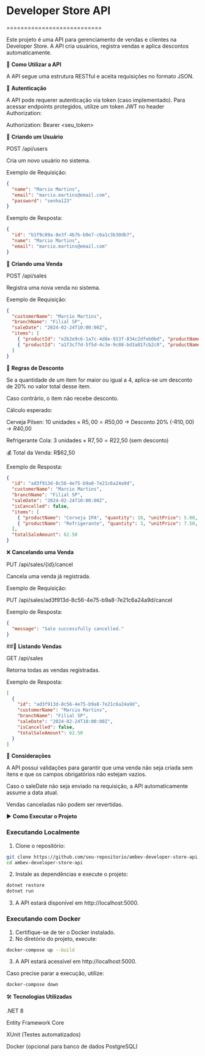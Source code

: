 # Developer Store API
===========================

Este projeto é uma API para gerenciamento de vendas e clientes na Developer Store. A API cria usuários, registra vendas e aplica descontos automaticamente.

🚀 **Como Utilizar a API**

A API segue uma estrutura RESTful e aceita requisições no formato JSON.

🔐 **Autenticação**

A API pode requerer autenticação via token (caso implementado). Para acessar endpoints protegidos, utilize um token JWT no header Authorization:

Authorization: Bearer <seu_token>

🧑 **Criando um Usuário**

POST /api/users

Cria um novo usuário no sistema.

Exemplo de Requisição:

```json
{
  "name": "Marcio Martins",
  "email": "marcio.martins@email.com",
  "password": "senha123"
}
```

Exemplo de Resposta:

```json
{
  "id": "b1f9c89a-8e3f-4b7b-b0e7-c6a1c3b30db7",
  "name": "Marcio Martins",
  "email": "marcio.martins@email.com"
}
```

🛒 **Criando uma Venda**

POST /api/sales

Registra uma nova venda no sistema.

Exemplo de Requisição:

```json
{
  "customerName": "Marcio Martins",
  "branchName": "Filial SP",
  "saleDate": "2024-02-24T10:00:00Z",
  "items": [
    { "productId": "e2b2e9c6-1a7c-4d8e-913f-834c2dfeb0bd", "productName": "Cerveja Pilsen", "quantity": 10, "unitPrice": 5.00 },
    { "productId": "a1f3c77d-5f5d-4c3e-9c88-bd3a81fcb2c0", "productName": "Refrigerante", "quantity": 3, "unitPrice": 7.50 }
  ]
}
```

📌 **Regras de Desconto**

Se a quantidade de um item for maior ou igual a 4, aplica-se um desconto de 20% no valor total desse item.

Caso contrário, o item não recebe desconto.

Cálculo esperado:

Cerveja Pilsen: 10 unidades × R$5,00 = R$50,00 → Desconto 20% (-R$10,00) → R$40,00

Refrigerante Cola: 3 unidades × R$7,50 = R$22,50 (sem desconto)

💰 Total da Venda: R$62,50

Exemplo de Resposta:

```json
{
  "id": "ad3f913d-8c56-4e75-b9a8-7e21c6a24a9d",
  "customerName": "Marcio Martins",
  "branchName": "Filial SP",
  "saleDate": "2024-02-24T10:00:00Z",
  "isCancelled": false,
  "items": [
    { "productName": "Cerveja IPA", "quantity": 10, "unitPrice": 5.00, "discount": 10.00, "totalItemAmount": 40.00 },
    { "productName": "Refrigerante", "quantity": 3, "unitPrice": 7.50, "discount": 0.00, "totalItemAmount": 22.50 }
  ],
  "totalSaleAmount": 62.50
}
```

❌ **Cancelando uma Venda**

PUT /api/sales/{id}/cancel

Cancela uma venda já registrada.

Exemplo de Requisição:

PUT /api/sales/ad3f913d-8c56-4e75-b9a8-7e21c6a24a9d/cancel

Exemplo de Resposta:

```json
{
  "message": "Sale successfully cancelled."
}
```

##📜 **Listando Vendas**

GET /api/sales

Retorna todas as vendas registradas.

Exemplo de Resposta:

```json
[
  {
    "id": "ad3f913d-8c56-4e75-b9a8-7e21c6a24a9d",
    "customerName": "Marcio Martins",
    "branchName": "Filial SP",
    "saleDate": "2024-02-24T10:00:00Z",
    "isCancelled": false,
    "totalSaleAmount": 62.50
  }
]
```

📌 **Considerações**

A API possui validações para garantir que uma venda não seja criada sem itens e que os campos obrigatórios não estejam vazios.

Caso o saleDate não seja enviado na requisição, a API automaticamente assume a data atual.

Vendas canceladas não podem ser revertidas.

▶️ **Como Executar o Projeto**
### Executando Localmente

1. Clone o repositório:
```sh
git clone https://github.com/seu-repositorio/ambev-developer-store-api.git
cd ambev-developer-store-api
```
2. Instale as dependências e execute o projeto:
```sh
dotnet restore
dotnet run
```
3. A API estará disponível em http://localhost:5000.

### Executando com Docker

1. Certifique-se de ter o Docker instalado.
2. No diretório do projeto, execute:
```sh
docker-compose up --build
```
3. A API estará acessível em http://localhost:5000.

Caso precise parar a execução, utilize:
```sh
docker-compose down
```

🛠 **Tecnologias Utilizadas**

.NET 8

Entity Framework Core

XUnit (Testes automatizados)

Docker (opcional para banco de dados PostgreSQL)

